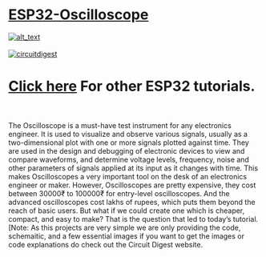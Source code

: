 # [ESP32-Oscilloscope](https://circuitdigest.com/microcontroller-projects/diy-esp32-oscilloscope)

<a href="https://circuitdigest.com/microcontroller-projects/diy-esp32-oscilloscope">
<img src="https://github.com/Circuit-Digest/ESP32-Oscilloscope/blob/04b6fece60edaf153e6bdef8e16c109be43cfa42/images/IMG_0308.png" width="" alt="alt_text" title="image_tooltip">
</a>

<br>

<br>
<a href="https://circuitdigest.com/esp32-projects"><img src="https://img.shields.io/static/v1?label=&labelColor=505050&message=ESP32 Tutorials Circuit Digest&color=%230076D6&style=social&logo=google-chrome&logoColor=%230076D6" alt="circuitdigest"/></a>
<br>

[<h1>Click here](https://circuitdigest.com/tags/ESP32) For other ESP32 tutorials.</h1>


<br>
<br>
The Oscilloscope is a must-have test instrument for any electronics engineer. It is used to visualize and observe various signals, usually as a two-dimensional plot with one or more signals plotted against time. They are used in the design and debugging of electronic devices to view and compare waveforms, and determine voltage levels, frequency, noise and other parameters of signals applied at its input as it changes with time. This makes Oscilloscopes a very important tool on the desk of an electronics engineer or maker. However, Oscilloscopes are pretty expensive, they cost between 30000₹ to 100000₹ for entry-level oscilloscopes. And the advanced oscilloscopes cost lakhs of rupees, which puts them beyond the reach of basic users. But what if we could create one which is cheaper, compact, and easy to make? That is the question that led to today’s tutorial.

<br>
[Note: As this projects are very simple we are only providing the code, schemaitic, and a few essential images if you want to get the images or code explanations do check out the Circuit Digest website.
<br>
<br>

